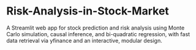# Risk-Analysis-in-Stock-Market
A Streamlit web app for stock prediction and risk analysis using Monte Carlo simulation, causal inference, and bi-quadratic regression, with fast data retrieval via yfinance and an interactive, modular design.
